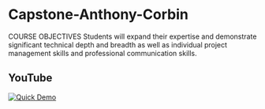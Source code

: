 # Capstone-Anthony-Corbin
COURSE OBJECTIVES  Students will expand their expertise and demonstrate significant technical depth and breadth as well as individual project management skills and professional communication skills.

YouTube
-----------------
[![Quick Demo](http://i.imgur.com/osbjQEd.png)](https://www.youtube.com/watch?v=Ck5PG0yFCVs)
